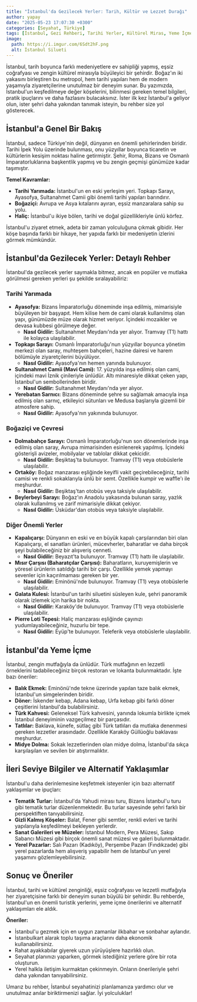 ```yaml
---
title: "İstanbul'da Gezilecek Yerler: Tarih, Kültür ve Lezzet Durağı"
author: yapay
date: "2025-05-23 17:07:30 +0300"
categories: [Seyahat, Türkiye]
tags: [İstanbul, Gezi Rehberi, Tarihi Yerler, Kültürel Miras, Yeme İçme]
image:
  path: https://i.imgur.com/6Sdt2hF.png
  alt: İstanbul Silueti
---
```


İstanbul, tarih boyunca farklı medeniyetlere ev sahipliği yapmış, eşsiz coğrafyası ve zengin kültürel mirasıyla büyüleyici bir şehirdir. Boğaz'ın iki yakasını birleştiren bu metropol, hem tarihi yapıları hem de modern yaşamıyla ziyaretçilerine unutulmaz bir deneyim sunar. Bu yazımızda, İstanbul'un keşfedilmeye değer köşelerini, bilinmesi gereken temel bilgileri, pratik ipuçlarını ve daha fazlasını bulacaksınız. İster ilk kez İstanbul'a geliyor olun, ister şehri daha yakından tanımak isteyin, bu rehber size yol gösterecek.

## İstanbul'a Genel Bir Bakış

İstanbul, sadece Türkiye'nin değil, dünyanın en önemli şehirlerinden biridir. Tarihi İpek Yolu üzerinde bulunması, onu yüzyıllar boyunca ticaretin ve kültürlerin kesişim noktası haline getirmiştir. Şehir, Roma, Bizans ve Osmanlı İmparatorluklarına başkentlik yapmış ve bu zengin geçmişi günümüze kadar taşımıştır.

**Temel Kavramlar:**

*   **Tarihi Yarımada:** İstanbul'un en eski yerleşim yeri. Topkapı Sarayı, Ayasofya, Sultanahmet Camii gibi önemli tarihi yapıları barındırır.
*   **Boğaziçi:** Avrupa ve Asya kıtalarını ayıran, eşsiz manzaralara sahip su yolu.
*   **Haliç:** İstanbul'u ikiye bölen, tarihi ve doğal güzellikleriyle ünlü körfez.

İstanbul'u ziyaret etmek, adeta bir zaman yolculuğuna çıkmak gibidir. Her köşe başında farklı bir hikaye, her yapıda farklı bir medeniyetin izlerini görmek mümkündür.

## İstanbul'da Gezilecek Yerler: Detaylı Rehber

İstanbul'da gezilecek yerler saymakla bitmez, ancak en popüler ve mutlaka görülmesi gereken yerleri şu şekilde sıralayabiliriz:

### Tarihi Yarımada

*   **Ayasofya:** Bizans İmparatorluğu döneminde inşa edilmiş, mimarisiyle büyüleyen bir başyapıt. Hem kilise hem de cami olarak kullanılmış olan yapı, günümüzde müze olarak hizmet veriyor. İçindeki mozaikler ve devasa kubbesi görülmeye değer.
    *   **Nasıl Gidilir:** Sultanahmet Meydanı'nda yer alıyor. Tramvay (T1) hattı ile kolayca ulaşılabilir.
*   **Topkapı Sarayı:** Osmanlı İmparatorluğu'nun yüzyıllar boyunca yönetim merkezi olan saray, muhteşem bahçeleri, hazine dairesi ve harem bölümüyle ziyaretçilerini büyülüyor.
    *   **Nasıl Gidilir:** Ayasofya'nın hemen yanında bulunuyor.
*   **Sultanahmet Camii (Mavi Cami):** 17. yüzyılda inşa edilmiş olan cami, içindeki mavi İznik çinileriyle ünlüdür. Altı minaresiyle dikkat çeken yapı, İstanbul'un sembollerinden biridir.
    *   **Nasıl Gidilir:** Sultanahmet Meydanı'nda yer alıyor.
*   **Yerebatan Sarnıcı:** Bizans döneminde şehre su sağlamak amacıyla inşa edilmiş olan sarnıç, etkileyici sütunları ve Medusa başlarıyla gizemli bir atmosfere sahip.
    *   **Nasıl Gidilir:** Ayasofya'nın yakınında bulunuyor.

### Boğaziçi ve Çevresi

*   **Dolmabahçe Sarayı:** Osmanlı İmparatorluğu'nun son dönemlerinde inşa edilmiş olan saray, Avrupa mimarisinden esinlenerek yapılmış. İçindeki gösterişli avizeler, mobilyalar ve tablolar dikkat çekicidir.
    *   **Nasıl Gidilir:** Beşiktaş'ta bulunuyor. Tramvay (T1) veya otobüslerle ulaşılabilir.
*   **Ortaköy:** Boğaz manzarası eşliğinde keyifli vakit geçirebileceğiniz, tarihi camisi ve renkli sokaklarıyla ünlü bir semt. Özellikle kumpir ve waffle'ı ile meşhurdur.
    *   **Nasıl Gidilir:** Beşiktaş'tan otobüs veya taksiyle ulaşılabilir.
*   **Beylerbeyi Sarayı:** Boğaz'ın Anadolu yakasında bulunan saray, yazlık olarak kullanılmış ve zarif mimarisiyle dikkat çekiyor.
    *   **Nasıl Gidilir:** Üsküdar'dan otobüs veya taksiyle ulaşılabilir.

### Diğer Önemli Yerler

*   **Kapalıçarşı:** Dünyanın en eski ve en büyük kapalı çarşılarından biri olan Kapalıçarşı, el sanatları ürünleri, mücevherler, baharatlar ve daha birçok şeyi bulabileceğiniz bir alışveriş cenneti.
    *   **Nasıl Gidilir:** Beyazıt'ta bulunuyor. Tramvay (T1) hattı ile ulaşılabilir.
*   **Mısır Çarşısı (Baharatçılar Çarşısı):** Baharatların, kuruyemişlerin ve yöresel ürünlerin satıldığı tarihi bir çarşı. Özellikle yemek yapmayı sevenler için kaçırılmaması gereken bir yer.
    *   **Nasıl Gidilir:** Eminönü'nde bulunuyor. Tramvay (T1) veya otobüslerle ulaşılabilir.
*   **Galata Kulesi:** İstanbul'un tarihi siluetini süsleyen kule, şehri panoramik olarak izlemek için harika bir nokta.
    *   **Nasıl Gidilir:** Karaköy'de bulunuyor. Tramvay (T1) veya otobüslerle ulaşılabilir.
*   **Pierre Loti Tepesi:** Haliç manzarası eşliğinde çayınızı yudumlayabileceğiniz, huzurlu bir tepe.
    *   **Nasıl Gidilir:** Eyüp'te bulunuyor. Teleferik veya otobüslerle ulaşılabilir.

## İstanbul'da Yeme İçme

İstanbul, zengin mutfağıyla da ünlüdür. Türk mutfağının en lezzetli örneklerini tadabileceğiniz birçok restoran ve lokanta bulunmaktadır. İşte bazı öneriler:

*   **Balık Ekmek:** Eminönü'nde tekne üzerinde yapılan taze balık ekmek, İstanbul'un simgelerinden biridir.
*   **Döner:** İskender kebap, Adana kebap, Urfa kebap gibi farklı döner çeşitlerini İstanbul'da bulabilirsiniz.
*   **Türk Kahvesi:** Geleneksel Türk kahvesini, yanında lokumla birlikte içmek İstanbul deneyiminin vazgeçilmez bir parçasıdır.
*   **Tatlılar:** Baklava, künefe, sütlaç gibi Türk tatlıları da mutlaka denenmesi gereken lezzetler arasındadır. Özellikle Karaköy Güllüoğlu baklavası meşhurdur.
*   **Midye Dolma:** Sokak lezzetlerinden olan midye dolma, İstanbul'da sıkça karşılaşılan ve sevilen bir atıştırmalıktır.

## İleri Seviye Bilgiler ve Alternatif Yaklaşımlar

İstanbul'u daha derinlemesine keşfetmek isteyenler için bazı alternatif yaklaşımlar ve ipuçları:

*   **Tematik Turlar:** İstanbul'da Yahudi mirası turu, Bizans İstanbul'u turu gibi tematik turlar düzenlenmektedir. Bu turlar sayesinde şehri farklı bir perspektiften tanıyabilirsiniz.
*   **Gizli Kalmış Köşeler:** Balat, Fener gibi semtler, renkli evleri ve tarihi yapılarıyla keşfedilmeyi bekleyen yerlerdir.
*   **Sanat Galerileri ve Müzeler:** İstanbul Modern, Pera Müzesi, Sakıp Sabancı Müzesi gibi birçok önemli sanat müzesi ve galeri bulunmaktadır.
*   **Yerel Pazarlar:** Salı Pazarı (Kadıköy), Perşembe Pazarı (Fındıkzade) gibi yerel pazarlarda hem alışveriş yapabilir hem de İstanbul'un yerel yaşamını gözlemleyebilirsiniz.

## Sonuç ve Öneriler

İstanbul, tarihi ve kültürel zenginliği, eşsiz coğrafyası ve lezzetli mutfağıyla her ziyaretçisine farklı bir deneyim sunan büyülü bir şehirdir. Bu rehberde, İstanbul'un en önemli turistik yerlerini, yeme içme önerilerini ve alternatif yaklaşımları ele aldık.

**Öneriler:**

*   İstanbul'u gezmek için en uygun zamanlar ilkbahar ve sonbahar aylarıdır.
*   İstanbulkart alarak toplu taşıma araçlarını daha ekonomik kullanabilirsiniz.
*   Rahat ayakkabılar giyerek uzun yürüyüşlere hazırlıklı olun.
*   Seyahat planınızı yaparken, görmek istediğiniz yerlere göre bir rota oluşturun.
*   Yerel halkla iletişim kurmaktan çekinmeyin. Onların önerileriyle şehri daha yakından tanıyabilirsiniz.

Umarız bu rehber, İstanbul seyahatinizi planlamanıza yardımcı olur ve unutulmaz anılar biriktirmenizi sağlar. İyi yolculuklar!